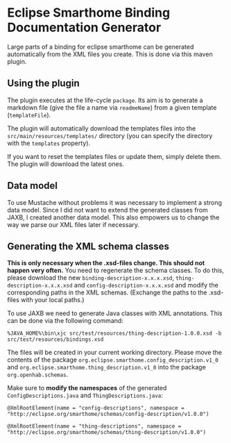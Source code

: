 # Eclipse Smarthome Binding Documentation Generator
Large parts of a binding for eclipse smarthome can be generated automatically from the XML files you create. This is done via this maven plugin.

## Using the plugin
The plugin executes at the life-cycle `package`. Its aim is to generate a markdown file (give the file a name via `readmeName`) from a given template (`templateFile`).

The plugin will automatically download the templates files into the `src/main/resources/templates/` directory (you can specify the directory with the `templates` property). 

If you want to reset the templates files or update them, simply delete them. The plugin will download the latest ones.

## Data model
To use Mustache without problems it was necessary to implement a strong data model. Since I did not want to extend the generated classes from JAXB, I created another data model. This also empowers us to change the way we parse our XML files later if necessary. 

## Generating the XML schema classes
**This is only necessary when the .xsd-files change. This should not happen very often.** You need to regenerate the schema classes. To do this, please download the new `binding-description-x.x.x.xsd`, `thing-description-x.x.x.xsd` and `config-description-x.x.x.xsd` and modify the corresponding paths in the XML schemas. (Exchange the paths to the .xsd-files with your local paths.)

To use JAXB we need to generate Java classes with XML annotations. This can be done via the following command:

```
%JAVA_HOME%\bin\xjc src/test/resources/thing-description-1.0.0.xsd -b src/test/resources/bindings.xsd
```

The files will be created in your current working directory. Please move the contents of the package `org.eclipse.smarthome.config_description.v1_0` and `org.eclipse.smarthome.thing_description.v1_0` into the package `org.openhab.schemas`.

Make sure to **modify the namespaces** of the generated `ConfigDescriptions.java` and `ThingDescriptions.java`:
```
@XmlRootElement(name = "config-descriptions", namespace = "http://eclipse.org/smarthome/schemas/config-description/v1.0.0")
```

```
@XmlRootElement(name = "thing-descriptions", namespace = "http://eclipse.org/smarthome/schemas/thing-description/v1.0.0")
```

